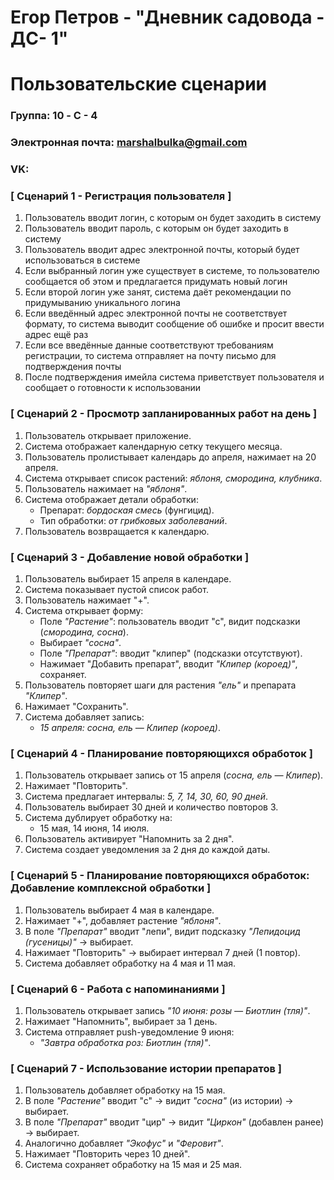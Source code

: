 # Егор Петров - "Дневник садовода - ДС- 1"
# Пользовательские сценарии

### Группа: 10 - C - 4
### Электронная почта: marshalbulka@gmail.com
### VK: 

### [ Сценарий 1 - Регистрация пользователя ]

1. Пользователь вводит логин, с которым он будет заходить в систему
2. Пользователь вводит пароль, с которым он будет заходить в систему
3. Пользователь вводит адрес электронной почты, который будет использоваться в системе
4. Если выбранный логин уже существует в системе, то пользователю сообщается об этом и предлагается придумать новый логин
5. Если второй логин уже занят, система даёт рекомендации по придумыванию уникального логина
6. Если введённый адрес электронной почты не соответствует формату, то система выводит сообщение об ошибке и просит ввести адрес ещё раз
7. Если все введённые данные соответствуют требованиям регистрации, то система отправляет на почту письмо для подтверждения почты
8. После подтверждения имейла система приветствует пользователя и сообщает о готовности к использовании

### [ Сценарий 2 - Просмотр запланированных работ на день ] 

1. Пользователь открывает приложение.  
2. Система отображает календарную сетку текущего месяца.  
3. Пользователь пролистывает календарь до апреля, нажимает на 20 апреля.  
4. Система открывает список растений: *яблоня, смородина, клубника*.  
5. Пользователь нажимает на *"яблоня"*.  
6. Система отображает детали обработки:  
   - Препарат: *бордоская смесь* (фунгицид).  
   - Тип обработки: *от грибковых заболеваний*.  
7. Пользователь возвращается к календарю.  

### [ Сценарий 3 - Добавление новой обработки ]   

1. Пользователь выбирает 15 апреля в календаре.  
2. Система показывает пустой список работ.  
3. Пользователь нажимает "+".  
4. Система открывает форму:  
   - Поле *"Растение"*: пользователь вводит "с", видит подсказки (*смородина, сосна*).  
   - Выбирает *"сосна"*.  
   - Поле *"Препарат"*: вводит "клипер" (подсказки отсутствуют).  
   - Нажимает "Добавить препарат", вводит *"Клипер (короед)"*, сохраняет.  
5. Пользователь повторяет шаги для растения *"ель"* и препарата *"Клипер"*.  
6. Нажимает "Сохранить".  
7. Система добавляет запись:  
   - *15 апреля: сосна, ель — Клипер (короед)*.  

### [ Сценарий 4 - Планирование повторяющихся обработок ]   

1. Пользователь открывает запись от 15 апреля (*сосна, ель — Клипер*).  
2. Нажимает "Повторить".  
3. Система предлагает интервалы: *5, 7, 14, 30, 60, 90 дней*.  
4. Пользователь выбирает 30 дней и количество повторов 3.  
5. Система дублирует обработку на:  
   - 15 мая, 14 июня, 14 июля.  
6. Пользователь активирует "Напомнить за 2 дня".  
7. Система создает уведомления за 2 дня до каждой даты.  

### [ Сценарий 5 - Планирование повторяющихся обработок: Добавление комплексной обработки ]   

1. Пользователь выбирает 4 мая в календаре.  
2. Нажимает "+", добавляет растение *"яблоня"*.  
3. В поле *"Препарат"* вводит "лепи", видит подсказку *"Лепидоцид (гусеницы)"* → выбирает.  
4. Нажимает "Повторить" → выбирает интервал 7 дней (1 повтор).  
5. Система добавляет обработку на 4 мая и 11 мая.  

### [ Сценарий 6 - Работа с напоминаниями ]   

1. Пользователь открывает запись *"10 июня: розы — Биотлин (тля)"*.  
2. Нажимает "Напомнить", выбирает за 1 день.  
3. Система отправляет push-уведомление 9 июня:  
   - *"Завтра обработка роз: Биотлин (тля)"*.  

### [ Сценарий 7 - Использование истории препаратов  ]  

1. Пользователь добавляет обработку на 15 мая.  
2. В поле *"Растение"* вводит "с" → видит *"сосна"* (из истории) → выбирает.  
3. В поле *"Препарат"* вводит "цир" → видит *"Циркон"* (добавлен ранее) → выбирает.  
4. Аналогично добавляет *"Экофус"* и *"Феровит"*.  
5. Нажимает "Повторить через 10 дней".  
6. Система сохраняет обработку на 15 мая и 25 мая.  
